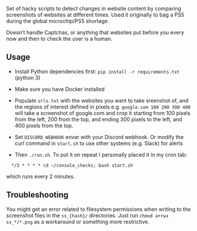 Set of hacky scripts to detect changes in website content by comparing screenshots of websites at different times.
Used it originally to bag a PS5 during the global microchip/PS5 shortage.

Doesn't handle Captchas, or anything that websites put before you every now and then to check the user is a human.


## Usage

* Install Python dependencies first: `pip install -r requirements.txt` (python 3)

* Make sure you have Docker installed

* Populate `urls.txt` with the websites you want to take sreenshot of, and the regions of interest defined in pixels e.g. `google.com 100 200 300 400` will take a screenshot of google.com and crop it starting from 100 pixels from the left, 200 from the top, and ending 300 pixels to the left, and 400 pixels from the top.  

* Set `DISCORD_WEBHOOK` envar with your Discord webhook. Or modify the curl command in `start.sh` to use other systems (e.g. Slack) for alerts

* Then `./run.sh`. To put it on repeat I personally placed it in my cron tab:

```
  */2 * * * * cd ~/console_checks; bash start.sh
```

which runs every 2 minutes.

## Troubleshooting

You might get an error related to filesystem permissions when writing to the screenshot files in the `ss_{hash}/` directories. Just run `chmod a+rwx ss_*/*.png` as a workaround or something more restrictive.

